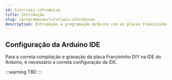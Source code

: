 ```yaml
---
id: tutoriais-introducao
title: Introdução
slug: /programacao/tutoriais-introducao
description: Introdução a programação Arduino com as placas Franzininho
---
```





## Configuração da Arduino IDE

Para a correta compilação e gravação da placa Franzininho DIY na IDE do Arduino, é necessário a correta configuração da IDE. 

:::warning
TBD
:::